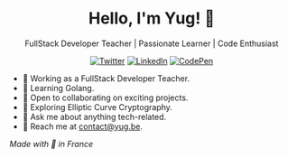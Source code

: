 <h1 align="center">Hello, I'm Yug! 👋</h1>
<p align="center">
  FullStack Developer Teacher | Passionate Learner | Code Enthusiast
</p>

<p align="center">
  <a href="https://twitter.com/yugmerabtene"><img src="https://img.shields.io/badge/Twitter-%40yugmerabtene-blue" alt="Twitter"></a>
  <a href="https://www.linkedin.com/in/youghourta-merabtène-76885b210/"><img src="https://img.shields.io/badge/LinkedIn-Youghourta%20Merabtène-blue" alt="LinkedIn"></a>
  <a href="https://codepen.io/yugmerabtene"><img src="https://img.shields.io/badge/CodePen-yugmerabtene-lightgrey" alt="CodePen"></a>
</p>

- 💼 Working as a FullStack Developer Teacher.
- 🌱 Learning Golang.
- 🚀 Open to collaborating on exciting projects.
- 🤔 Exploring Elliptic Curve Cryptography.
- 💬 Ask me about anything tech-related.
- 📧 Reach me at [contact@yug.be](mailto:contact@yug.be).

<!-- Footer -->
<p align="left">
  <i>Made with 💖 in France</i>
</p>
